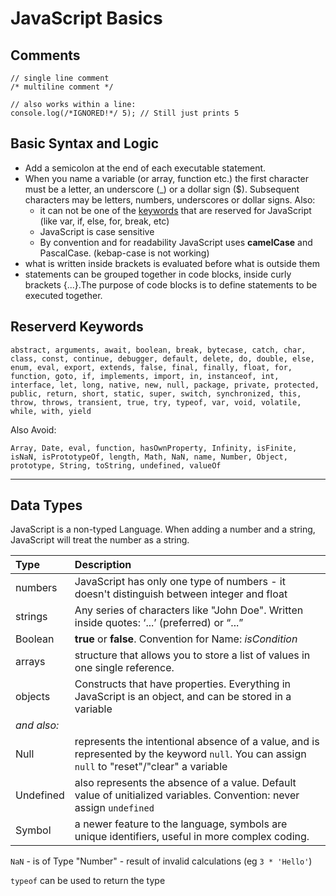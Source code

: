 # JavaScript Basics

## Comments

```JS
// single line comment
/* multiline comment */ 

// also works within a line: 
console.log(/*IGNORED!*/ 5); // Still just prints 5
```

## Basic Syntax and Logic

- Add a semicolon at the end of each executable statement.
- When you name a variable (or array, function etc.) the first character must be a letter, an underscore (\_) or a dollar sign (\$). Subsequent characters may be letters, numbers, underscores or dollar signs. Also:
  - it can not be one of the [keywords](https://www.w3schools.com/js/js_reserved.asp) that are reserved for JavaScript (like var, if, else, for, break, etc)
  - JavaScript is case sensitive
  - By convention and for readability JavaScript uses **camelCase** and PascalCase. (kebap-case is not working)
- what is written inside brackets is evaluated before what is outside them
- statements can be grouped together in code blocks, inside curly brackets {...}.The purpose of code blocks is to define statements to be executed together.

## Reserverd Keywords

`abstract, arguments, await, boolean, break, bytecase, catch, char, class, const, continue, debugger, default, delete, do, double, else, enum, eval, export, extends, false, final, finally, float, for, function, goto, if, implements, import, in, instanceof, int, interface, let, long, native, new, null, package, private, protected, public, return, short, static, super, switch, synchronized, this, throw, throws, transient, true, try, typeof, var, void, volatile, while, with, yield`

Also Avoid:

`Array, Date, eval, function, hasOwnProperty, Infinity, isFinite, isNaN, isPrototypeOf, length, Math, NaN, name, Number, Object, prototype, String, toString, undefined, valueOf`

---

## Data Types

JavaScript is a non-typed Language. When adding a number and a string, JavaScript will treat the number as a string.

| Type        | Description                                                  |
| :---------- | :----------------------------------------------------------- |
| numbers     | JavaScript has only one type of numbers - it doesn't distinguish between integer and float |
| strings     | Any series of characters like "John Doe". Written inside quotes: ‘...’ (preferred) or “...” |
| Boolean     | **true** or **false**. Convention for Name: _isCondition_    |
| arrays      | structure that allows you to store a list of values in one single reference. |
| objects     | Constructs that have properties. Everything in JavaScript is an object, and can be stored in a variable |
| _and also:_ |                                                              |
| Null        | represents the intentional absence of a value, and is represented by the keyword `null`. You can assign `null` to "reset"/"clear" a variable |
| Undefined   | also represents the absence of a value. Default value of unitialized variables. Convention: never assign `undefined` |
| Symbol      | a newer feature to the language, symbols are unique identifiers, useful in more complex coding. |

`NaN` - is of Type "Number" - result of invalid calculations (eg `3 * 'Hello'`)

`typeof` can be used to return the type
